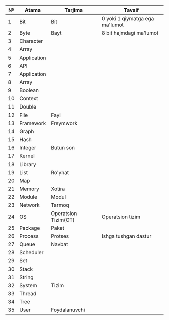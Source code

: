 
|№|Atama|Tarjima|Tavsif|
|---|---|---|---|
|1| Bit | Bit | 0 yoki 1 qiymatga ega ma'lumot |
|2| Byte | Bayt | 8 bit hajmdagi ma'lumot |
|3| Character |  |  |
|4| Array |  |  |
|5| Application |  |  |
|6| API |  |  |
|7| Application |  |  |
|8| Array |  |  |
|9| Boolean |  |  |
|10| Context |  |  |
|11| Double |  |  |
|12| File | Fayl |  |
|13| Framework | Freymwork |  |
|14| Graph |  |  |
|15| Hash |  |  |
|16| Integer | Butun son |  |
|17| Kernel |  |  |
|18| Library |  |  |
|19| List | Ro'yhat |  |
|20| Map |  |  |
|21| Memory | Xotira |  |
|22| Module | Modul |  |
|23| Network | Tarmoq |  |
|24| OS |  Operatsion Tizim(OT) | Operatsion tizim |
|25| Package | Paket |  |
|26| Process | Protses | Ishga tushgan dastur |
|27| Queue | Navbat |  |
|28| Scheduler |  |  |
|29| Set |  |  |
|30| Stack |  |  |
|31| String |  |  |
|32| System | Tizim |  |
|33| Thread |  |  |
|34| Tree |  |  |
|35| User | Foydalanuvchi |  |


